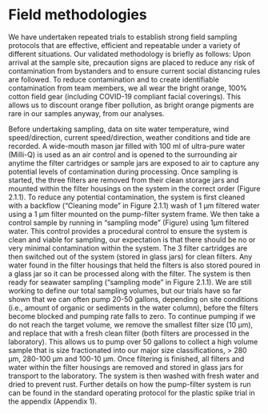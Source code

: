 # Field methodologies

We have undertaken repeated trials to establish strong field sampling protocols that are effective, efficient and repeatable under a variety of different situations. Our validated methodology is briefly as follows: Upon arrival at the sample site, precaution signs are placed to reduce any risk of contamination from bystanders and to ensure current social distancing rules are followed. To reduce contamination and to create identifiable contamination from team members, we all wear the bright orange, 100% cotton field gear (including COVID-19 compliant facial coverings). This allows us to discount orange fiber pollution, as bright orange pigments are rare in our samples anyway, from our analyses.

Before undertaking sampling, data on site water temperature, wind speed/direction, current speed/direction, weather conditions and tide are recorded. A wide-mouth mason jar filled with 100 ml of ultra-pure water (Milli-Q) is used as an air control and is opened to the surrounding air anytime the filter cartridges or sample jars are exposed to air to capture any potential levels of contamination during processing. Once sampling is started, the three filters are removed from their clean storage jars and mounted within the filter housings on the system in the correct order (Figure 2.1.1). To reduce any potential contamination, the system is first cleaned with a backflow (“Cleaning mode” in Figure 2.1.1) wash of 1 μm filtered water using a 1 μm filter mounted on the pump-filter system frame. We then take a control sample by running in “sampling mode” (Figure) using 1μm filtered water. This control provides a procedural control to ensure the system is clean and viable for sampling, our expectation is that there should be no or very minimal contamination within the system. The 3 filter cartridges are then switched out of the system (stored in glass jars) for clean filters. Any water found in the filter housings that held the filters is also stored poured in a glass jar so it can be processed along with the filter. The system is then ready for seawater sampling (“sampling mode” in Figure 2.1.1). We are still working to define our total sampling volumes, but our trials have so far shown that we can often pump 20-50 gallons, depending on site conditions (i.e., amount of organic or sediments in the water column), before the filters become blocked and pumping rate falls to zero. To continue pumping if we do not reach the target volume, we remove the smallest filter size (10 μm), and replace that with a fresh clean filter (both filters are processed in the laboratory). This allows us to pump over 50 gallons to collect a high volume sample that is size fractionated into our major size classifications, > 280 μm, 280-100 μm and  100-10 μm. Once filtering is finished, all filters and water within the filter housings are removed and stored in glass jars for transport to the laboratory. The system is then washed with fresh water and dried to prevent rust. Further details on how the pump-filter system is run can be found in the standard operating protocol for the plastic spike trial in the appendix (Appendix 1).
